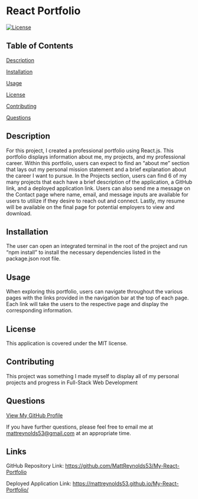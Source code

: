 # React Portfolio
[![License](https://img.shields.io/badge/License-MIT-blue.svg)](https://opensource.org/licenses/MIT)

## Table of Contents
<a href="#description">Description</a>

<a href="#installation">Installation</a>

<a href="#usage">Usage</a>

<a href="#license">License</a>

<a href="#contributing">Contributing</a>

<a href="#questions">Questions</a>

<div id="description"></div>

## Description
For this project, I created a professional portfolio using React.js. This portfolio displays information about me, my projects, and my professional career. Within this portfolio, users can expect to find an “about me” section that lays out my personal mission statement and a brief explanation about the career I want to pursue. In the Projects section, users can find 6 of my many projects that each have  a brief description of the application, a GitHub link, and a deployed application link. Users can also send me a message on the Contact page where name, email, and message inputs are available for users to utilize if they desire to reach out and connect. Lastly, my resume will be available on the final page for potential employers to view and download. 

<div id="installation"></div>

## Installation
The user can open an integrated terminal in the root of the project and run “npm install” to install the necessary dependencies listed in the package.json root file.

<div id="usage"></div>

## Usage
When exploring this portfolio, users can navigate throughout the various pages with the links provided in the navigation bar at the top of each page. Each link will take the users to the respective page and display the corresponding information.

<div id="license"></div>

## License
This application is covered under the MIT license.

<div id="contributing"></div>

## Contributing
This project was something I made myself to display all of my personal projects and progress in Full-Stack Web Development

<div id="questions"></div>

## Questions
<a href="https://github.com/MattReynolds53">View My GitHub Profile</a>

If you have further questions, please feel free to email me at mattreynolds53@gmail.com at an appropriate time.

## Links
GitHub Repository Link: https://github.com/MattReynolds53/My-React-Portfolio

Deployed Application Link: https://mattreynolds53.github.io/My-React-Portfolio/

